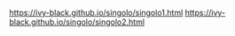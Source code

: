 https://ivy-black.github.io/singolo/singolo1.html
https://ivy-black.github.io/singolo/singolo2.html
